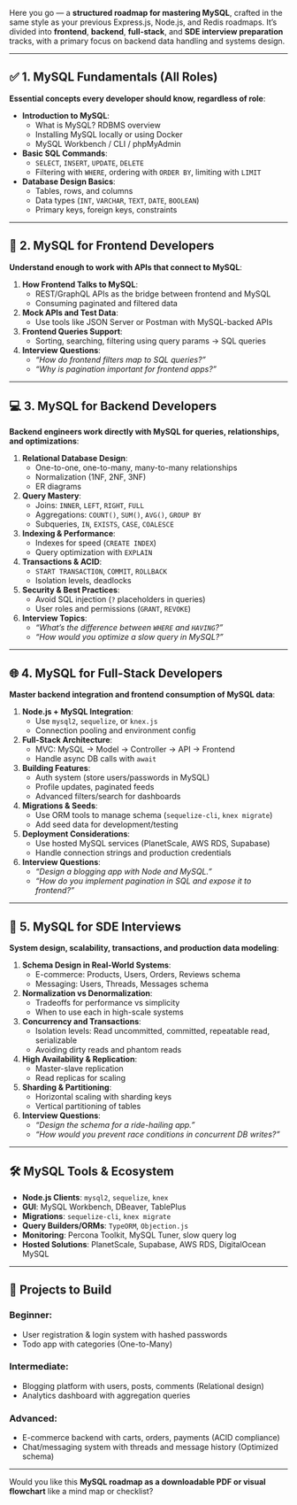 Here you go — a **structured roadmap for mastering MySQL**, crafted in the same style as your previous Express.js, Node.js, and Redis roadmaps. It’s divided into **frontend**, **backend**, **full-stack**, and **SDE interview preparation** tracks, with a primary focus on backend data handling and systems design.

---

## ✅ **1. MySQL Fundamentals (All Roles)**  
**Essential concepts every developer should know, regardless of role**:
- **Introduction to MySQL**:
  - What is MySQL? RDBMS overview
  - Installing MySQL locally or using Docker
  - MySQL Workbench / CLI / phpMyAdmin
- **Basic SQL Commands**:
  - `SELECT`, `INSERT`, `UPDATE`, `DELETE`
  - Filtering with `WHERE`, ordering with `ORDER BY`, limiting with `LIMIT`
- **Database Design Basics**:
  - Tables, rows, and columns
  - Data types (`INT`, `VARCHAR`, `TEXT`, `DATE`, `BOOLEAN`)
  - Primary keys, foreign keys, constraints

---

## 🎯 **2. MySQL for Frontend Developers**  
**Understand enough to work with APIs that connect to MySQL**:
1. **How Frontend Talks to MySQL**:
   - REST/GraphQL APIs as the bridge between frontend and MySQL
   - Consuming paginated and filtered data
2. **Mock APIs and Test Data**:
   - Use tools like JSON Server or Postman with MySQL-backed APIs
3. **Frontend Queries Support**:
   - Sorting, searching, filtering using query params → SQL queries
4. **Interview Questions**:
   - *“How do frontend filters map to SQL queries?”*
   - *“Why is pagination important for frontend apps?”*

---

## 💻 **3. MySQL for Backend Developers**  
**Backend engineers work directly with MySQL for queries, relationships, and optimizations**:
1. **Relational Database Design**:
   - One-to-one, one-to-many, many-to-many relationships
   - Normalization (1NF, 2NF, 3NF)
   - ER diagrams
2. **Query Mastery**:
   - Joins: `INNER`, `LEFT`, `RIGHT`, `FULL`
   - Aggregations: `COUNT()`, `SUM()`, `AVG()`, `GROUP BY`
   - Subqueries, `IN`, `EXISTS`, `CASE`, `COALESCE`
3. **Indexing & Performance**:
   - Indexes for speed (`CREATE INDEX`)
   - Query optimization with `EXPLAIN`
4. **Transactions & ACID**:
   - `START TRANSACTION`, `COMMIT`, `ROLLBACK`
   - Isolation levels, deadlocks
5. **Security & Best Practices**:
   - Avoid SQL injection (`?` placeholders in queries)
   - User roles and permissions (`GRANT`, `REVOKE`)
6. **Interview Topics**:
   - *“What’s the difference between `WHERE` and `HAVING`?”*
   - *“How would you optimize a slow query in MySQL?”*

---

## 🌐 **4. MySQL for Full-Stack Developers**  
**Master backend integration and frontend consumption of MySQL data**:
1. **Node.js + MySQL Integration**:
   - Use `mysql2`, `sequelize`, or `knex.js`
   - Connection pooling and environment config
2. **Full-Stack Architecture**:
   - MVC: MySQL → Model → Controller → API → Frontend
   - Handle async DB calls with `await`
3. **Building Features**:
   - Auth system (store users/passwords in MySQL)
   - Profile updates, paginated feeds
   - Advanced filters/search for dashboards
4. **Migrations & Seeds**:
   - Use ORM tools to manage schema (`sequelize-cli`, `knex migrate`)
   - Add seed data for development/testing
5. **Deployment Considerations**:
   - Use hosted MySQL services (PlanetScale, AWS RDS, Supabase)
   - Handle connection strings and production credentials
6. **Interview Questions**:
   - *“Design a blogging app with Node and MySQL.”*
   - *“How do you implement pagination in SQL and expose it to frontend?”*

---

## 🧠 **5. MySQL for SDE Interviews**  
**System design, scalability, transactions, and production data modeling**:
1. **Schema Design in Real-World Systems**:
   - E-commerce: Products, Users, Orders, Reviews schema
   - Messaging: Users, Threads, Messages schema
2. **Normalization vs Denormalization**:
   - Tradeoffs for performance vs simplicity
   - When to use each in high-scale systems
3. **Concurrency and Transactions**:
   - Isolation levels: Read uncommitted, committed, repeatable read, serializable
   - Avoiding dirty reads and phantom reads
4. **High Availability & Replication**:
   - Master-slave replication
   - Read replicas for scaling
5. **Sharding & Partitioning**:
   - Horizontal scaling with sharding keys
   - Vertical partitioning of tables
6. **Interview Questions**:
   - *“Design the schema for a ride-hailing app.”*
   - *“How would you prevent race conditions in concurrent DB writes?”*

---

## 🛠️ **MySQL Tools & Ecosystem**
- **Node.js Clients**: `mysql2`, `sequelize`, `knex`
- **GUI**: MySQL Workbench, DBeaver, TablePlus
- **Migrations**: `sequelize-cli`, `knex migrate`
- **Query Builders/ORMs**: `TypeORM`, `Objection.js`
- **Monitoring**: Percona Toolkit, MySQL Tuner, slow query log
- **Hosted Solutions**: PlanetScale, Supabase, AWS RDS, DigitalOcean MySQL

---

## 🚀 **Projects to Build**
### Beginner:
- User registration & login system with hashed passwords
- Todo app with categories (One-to-Many)

### Intermediate:
- Blogging platform with users, posts, comments (Relational design)
- Analytics dashboard with aggregation queries

### Advanced:
- E-commerce backend with carts, orders, payments (ACID compliance)
- Chat/messaging system with threads and message history (Optimized schema)

---

Would you like this **MySQL roadmap as a downloadable PDF or visual flowchart** like a mind map or checklist?